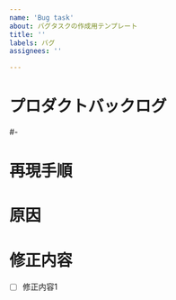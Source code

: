 ```yaml
---
name: 'Bug task'
about: バグタスクの作成用テンプレート
title: ''
labels: バグ
assignees: ''

---
```


# プロダクトバックログ
<!-- タスクに関連するプロダクトバックログのIssue番号を書く -->
<!-- 例: #- -->
#-

# 再現手順
<!-- バグの再現手順を書く -->
<!-- 例: ログアウト後、再ログインをすると正しく画面遷移しない -->

# 原因
<!-- バグの原因が明確な場合は書く -->
<!-- 例: 再ログインを行う関数内で画面遷移の処理が行われていない -->

# 修正内容
<!-- 修正内容が明確な場合は書き出す -->
<!-- 例: 再ログイン認証用の関数をログイン認証用の関数と統合する -->
- [ ] 修正内容1

